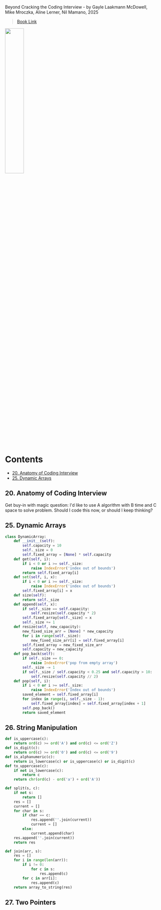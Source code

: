 Beyond Cracking the Coding Interview - by Gayle Laakmann McDowell, Mike Mroczka, Aline Lerner, Nil Mamano, 2025

> [Book Link](https://www.amazon.com/Beyond-Cracking-Coding-Interview-Successfully/dp/195570600X)

 <img src="https://github.com/user-attachments/assets/62a0e128-7ca0-49b4-a53f-fed51456f06b" width="35%" height="35%">

# Contents

<!-- TOC start (generated with https://github.com/derlin/bitdowntoc) -->

- [20. Anatomy of Coding Interview](#20-anatomy-of-coding-interview)
- [25. Dynamic Arrays](#25-dynamic-arrays)

<!-- TOC end -->

<!-- TOC --><a name="20-anatomy-of-coding-interview"></a>
## 20. Anatomy of Coding Interview

Get buy-in with magic question: I'd like to use A algorithm with B time and C space to solve problem. Should I code this now, or should I keep thinking?

<!-- TOC --><a name="25-dynamic-arrays"></a>
## 25. Dynamic Arrays

```py
class DynamicArray:
    def __init__(self):
        self.capacity = 10 
        self._size = 0
        self.fixed_array = [None] * self.capacity
    def get(self, i):
        if i < 0 or i >= self._size:
            raise IndexError('index out of bounds')
        return self.fixed_array[i]
    def set(self, i, x):
        if i < 0 or i >= self._size:
            raise IndexError('index out of bounds')
        self.fixed_array[i] = x 
    def size(self):
        return self._size 
    def append(self, x):
        if self._size == self.capacity:
            self.resize(self.capacity * 2)
        self.fixed_array[self._size] = x 
        self._size += 1 
    def resize(self, new_capacity):
        new_fixed_size_arr = [None] * new_capacity
        for i in range(self._size):
            new_fixed_size_arr[i] = self.fixed_array[i]
        self.fixed_array = new_fixed_size_arr
        self.capacity = new_capacity
    def pop_back(self):
        if self._size == 0:
            raise IndexError('pop from empty array')
        self._size -= 1 
        if self._size / self.capacity < 0.25 and self.capacity > 10:
            self.resize(self.capacity // 2)
    def pop(self, i):
        if i < 0 or i >= self._size:
            raise IndexError('Index out of bounds')
        saved_element = self.fixed_array[i]
        for index in range(i, self._size - 1):
            self.fixed_array[index] = self.fixed_array[index + 1]
        self.pop_back()
        return saved_element
```
## 26. String Manipulation

```py
def is_uppercase(c):
    return ord(c) >= ord('A') and ord(c) <= ord('Z')
def is_digit(c):
    return ord(c) >= ord('0') and ord(c) <= ord('9')
def is_alphanumeric(c):
    return is_lowercase(c) or is_uppercase(c) or is_digit(c)
def to_uppercase(c):
    if not is_lowercase(c):
        return c 
    return chr(ord(c) - ord('a') + ord('A'))

def split(s, c):
    if not s:
        return []
    res = []
    current = []
    for char in s:
        if char == c:
            res.append(''.join(current))
            current = []
        else:
            current.append(char)
    res.append(''.join(current))
    return res 

def join(arr, s):
    res = []
    for i in range(len(arr)):
        if i != 0:
            for c in s:
                res.append(c)
        for c in arr[i]:
            res.append(c)
    return array_to_string(res)
```

## 27. Two Pointers

```py

```

